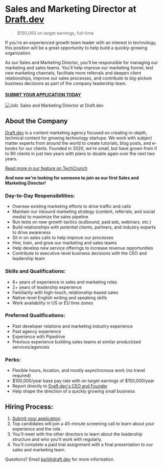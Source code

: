 # Sales and Marketing Director at [Draft.dev](https://draft.dev/)
> $150,000 on target earnings, full-time

If you're an experienced growth team leader with an interest in technology, this position will be a great opportunity to help build a quickly-growing organization.

As our Sales and Marketing Director, you'll be responsible for managing our marketing and sales teams. You'll help improve our marketing funnel, test new marketing channels, facilitate more referrals and deepen client relationships, improve our sales processes, and contribute to big-picture business decisions as part of the company leadership team.

#### [SUBMIT YOUR APPLICATION TODAY](https://airtable.com/shr1BLe1LlwCs4B2H)

![Job: Sales and Marketing Director at Draft.dev](https://draft.dev/learn/assets/posts/promotion.png)

## About the Company
[Draft.dev](https://draft.dev/) is a content marketing agency focused on creating in-depth, technical content for growing technology startups. We work with subject matter experts from around the world to create tutorials, blog posts, and e-books for our clients. Founded in 2020, we're small, but have grown from 0 to 90 clients in just two years with plans to double again over the next two years.

[Read more in our feature on TechCrunch](https://techcrunch.com/2021/07/29/draft-dev-ceo-karl-hughes-on-the-importance-of-using-experts-in-developer-marketing/)

**And now we're looking for someone to join as our first Sales and Marketing Director!**

### Day-to-Day Responsibilities:
- Oversee existing marketing efforts to drive traffic and calls
- Maintain our inbound marketing strategy (content, referrals, and social media) to maximize the sales pipeline
- Run tests on new growth tactics (outbound, paid ads, webinars, etc.)
- Build relationships with potential clients, partners, and industry experts to drive awareness
- Sit in on sales calls to help improve our processes
- Hire, train, and grow our marketing and sales teams
- Help develop new service offerings to increase revenue opportunities
- Contribute to executive-level business decisions with the CEO and leadership team

### Skills and Qualifications:
- 8+ years of experience in sales and marketing roles
- 2+ years of leadership experience
- Familiarity with high-touch, relationship-based sales
- Native-level English writing and speaking skills
- Work availability in US or EU time zones

### Preferred Qualifications:
- Past developer relations and marketing industry experience
- Past agency experience
- Experience with Pipedrive
- Previous experience building sales teams at similar productized services/agencies

### Perks:
- Flexible hours, location, and mostly asynchronous work (no travel required)
- $100,000/year base pay rate with on target earnings of $150,000/year
- Report directly to [Draft.dev's CEO and Founder](https://www.linkedin.com/in/karllhughes)
- Help shape the direction of a quickly growing small business

## Hiring Process:
1. [Submit your application](https://airtable.com/shr1BLe1LlwCs4B2H).
2. Top candidates will join a 45-minute screening call to learn about your experience and the role.
3. You'll meet with the other directors to learn about the leadership structure and who you'll work with regularly.
4. You'll complete a paid trial assignment with a final presentation to our sales and marketing team.

Questions? Email [karl@draft.dev](mailto:karl@draft.dev) for more information.
